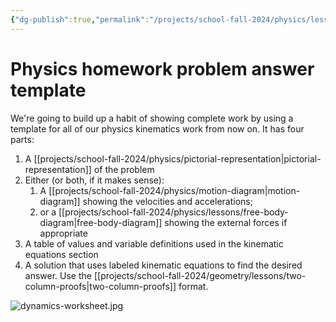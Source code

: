 ```yaml
---
{"dg-publish":true,"permalink":"/projects/school-fall-2024/physics/lessons/physics-homework-problem-template/"}
---
```



# Physics homework problem answer template

We're going to build up a habit of showing complete work by using a template for all of our physics kinematics work from now on. It has four parts:

1. A [[projects/school-fall-2024/physics/pictorial-representation\|pictorial-representation]] of the problem
2. Either (or both, if it makes sense): 
    1. A [[projects/school-fall-2024/physics/motion-diagram\|motion-diagram]] showing the velocities and accelerations;
    2. or a [[projects/school-fall-2024/physics/lessons/free-body-diagram\|free-body-diagram]] showing the external forces if appropriate
3. A table of values and variable definitions used in the kinematic equations section
4. A solution that uses labeled kinematic equations to find the desired answer. Use the [[projects/school-fall-2024/geometry/lessons/two-column-proofs\|two-column-proofs]] format.

![dynamics-worksheet.jpg](/img/user/projects/school-fall-2024/physics/dynamics-worksheet.jpg)
